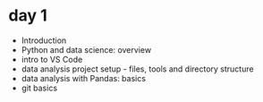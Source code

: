 # day 1

- Introduction
- Python and data science: overview
- intro to VS Code
- data analysis project setup - files, tools and directory structure
- data analysis with Pandas: basics
- git basics
